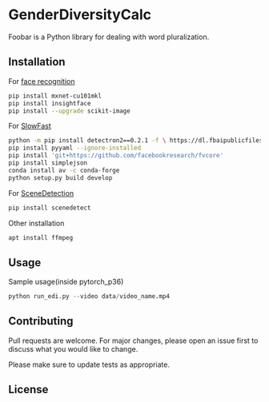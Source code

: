 # GenderDiversityCalc

Foobar is a Python library for dealing with word pluralization.

## Installation

For [face recognition](https://github.com/deepinsight/insightface)

```bash
pip install mxnet-cu101mkl
pip install insightface
pip install --upgrade scikit-image
```
For [SlowFast](https://github.com/facebookresearch/SlowFast)
```bash
python -m pip install detectron2==0.2.1 -f \ https://dl.fbaipublicfiles.com/detectron2/wheels/cu101/torch1.4/index.h
pip install pyyaml --ignore-installed
pip install 'git+https://github.com/facebookresearch/fvcore'
pip install simplejson
conda install av -c conda-forge
python setup.py build develop
```
For [SceneDetection](https://github.com/Breakthrough/PySceneDetect/)
```bash
pip install scenedetect
```
Other installation
```bash
apt install ffmpeg
```
## Usage
Sample usage(inside pytorch_p36)
```python
python run_edi.py --video data/video_name.mp4
```

## Contributing
Pull requests are welcome. For major changes, please open an issue first to discuss what you would like to change.

Please make sure to update tests as appropriate.

## License
